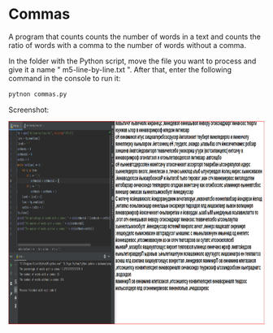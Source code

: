 # Commas
A program that counts counts the number of words in a text and counts the ratio of words with a comma to the number of words without a comma.

In the folder with the Python script, move the file you want to process and give it a name " m5-line-by-line.txt ". After that, enter the following command in the console to run it:
``` sh
pytnon commas.py
```
Screenshot:

<img src="screenshots/2.png" height="400" alt="Screenshot"/> 
